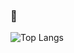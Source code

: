 ### 👋
![Top Langs](https://github-readme-stats.vercel.app/api/top-langs/?username=NimaBastani&hide=javascript,html,css)
